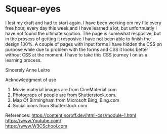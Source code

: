 # Squear-eyes
I lost my draft and had to start again. I have been working om my file every free hour, every day this week and I have learned a lot, but unfortnuatly I have not found the ultimate solution. The page is somewhat resposive, but in the prosess of getting it resposive I have not been able to finish the design 100%. A couple of pages with input forms I have hidden the CSS on purpose while due to problem with the forms and CSS it looks better without CSS at the moment. I have to take this CSS journey I on as a learning process.

Sincerely 
Anne Leitre


Acknowledgment of use
1. Movie material images are from CineMaterial.com
2. Photograps of people are from Shutterstock.com.
3. Map Of Birmingham from Microsoft Bing, Bing.com
4. Social icons from Shutterstock.com

References: https://content.noroff.dev/html-css/module-1.html
   https://www.Youtube.com/</i><br>
   https://www.W3CSchool.com
   
